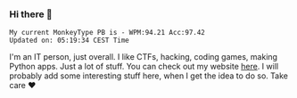 ### Hi there 👋
<!-- PB START -->
```
My current MonkeyType PB is - WPM:94.21 Acc:97.42
Updated on: 05:19:34 CEST Time
```
<!-- PB END -->
I'm an IT person, just overall. I like CTFs, hacking, coding games, making Python apps. Just a lot of stuff.
You can check out my website [here](https://skill3472.github.io/).
I will probably add some interesting stuff here, when I get the idea to do so. Take care ❤️
